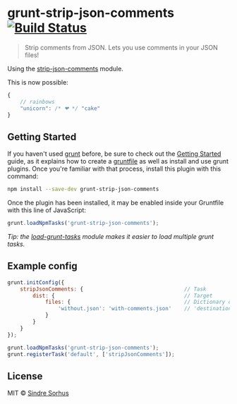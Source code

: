 # grunt-strip-json-comments [![Build Status](https://secure.travis-ci.org/sindresorhus/grunt-strip-json-comments.png?branch=master)](http://travis-ci.org/sindresorhus/grunt-strip-json-comments)

> Strip comments from JSON. Lets you use comments in your JSON files!

Using the [strip-json-comments](https://github.com/sindresorhus/strip-json-comments) module.

This is now possible:

```js
{
	// rainbows
	"unicorn": /* ❤ */ "cake"
}
```


## Getting Started

If you haven't used [grunt][] before, be sure to check out the [Getting Started][] guide, as it explains how to create a [gruntfile][Getting Started] as well as install and use grunt plugins. Once you're familiar with that process, install this plugin with this command:

```sh
npm install --save-dev grunt-strip-json-comments
```

Once the plugin has been installed, it may be enabled inside your Gruntfile with this line of JavaScript:

```js
grunt.loadNpmTasks('grunt-strip-json-comments');
```

*Tip: the [load-grunt-tasks](https://github.com/sindresorhus/load-grunt-tasks) module makes it easier to load multiple grunt tasks.*

[grunt]: http://gruntjs.com
[Getting Started]: http://gruntjs.com/getting-started


## Example config

```js
grunt.initConfig({
	stripJsonComments: {								// Task
		dist: {											// Target
			files: {									// Dictionary of files
				'without.json': 'with-comments.json'	// 'destination': 'source'
			}
		}
	}
});

grunt.loadNpmTasks('grunt-strip-json-comments');
grunt.registerTask('default', ['stripJsonComments']);
```


## License

MIT © [Sindre Sorhus](http://sindresorhus.com)
